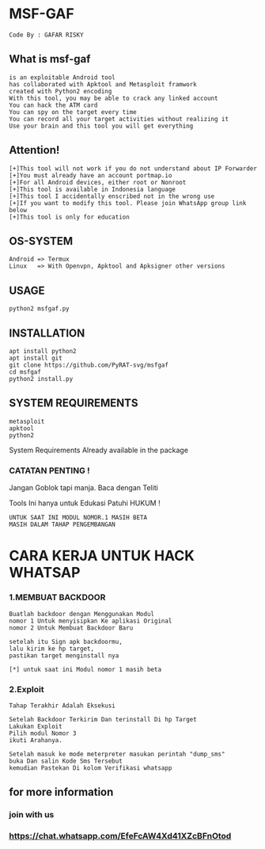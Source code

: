 # MSF-GAF

```
Code By : GAFAR RISKY
```
## What is msf-gaf

```
is an exploitable Android tool
has collaborated with Apktool and Metasploit framwork 
created with Python2 encoding
With this tool, you may be able to crack any linked account
You can hack the ATM card
You can spy on the target every time
You can record all your target activities without realizing it
Use your brain and this tool you will get everything
```

## Attention! 
```
[+]This tool will not work if you do not understand about IP Forwarder 
[+]You must already have an account portmap.io
[+]For all Android devices, either root or Nonroot
[+]This tool is available in Indonesia language
[+]This tool I accidentally enscribed not in the wrong use
[+]If you want to modify this tool. Please join WhatsApp group link below
[+]This tool is only for education
```

## OS-SYSTEM
```
Android => Termux
Linux   => With Openvpn, Apktool and Apksigner other versions
```

## USAGE
```
python2 msfgaf.py

```

## INSTALLATION

```
apt install python2
apt install git
git clone https://github.com/PyRAT-svg/msfgaf
cd msfgaf
python2 install.py
```
## SYSTEM REQUIREMENTS
```
metasploit
apktool
python2
```
System Requirements
Already available in the package 




### CATATAN PENTING !

Jangan Goblok tapi manja.
Baca dengan Teliti

Tools Ini hanya untuk Edukasi
Patuhi HUKUM !

```
UNTUK SAAT INI MODUL NOMOR.1 MASIH BETA
MASIH DALAM TAHAP PENGEMBANGAN
```

# CARA KERJA UNTUK HACK WHATSAP
### 1.MEMBUAT BACKDOOR
```
Buatlah backdoor dengan Menggunakan Modul
nomor 1 Untuk menyisipkan Ke aplikasi Original
nomor 2 Untuk Membuat Backdoor Baru

setelah itu Sign apk backdoormu,
lalu kirim ke hp target,
pastikan target menginstall nya

[*] untuk saat ini Modul nomor 1 masih beta
```
### 2.Exploit
```
Tahap Terakhir Adalah Eksekusi

Setelah Backdoor Terkirim Dan terinstall Di hp Target
Lakukan Exploit
Pilih modul Nomor 3
ikuti Arahanya.

Setelah masuk ke mode meterpreter masukan perintah "dump_sms"
buka Dan salin Kode Sms Tersebut
kemudian Pastekan Di kolom Verifikasi whatsapp
```

## for more information
### join with us 
### https://chat.whatsapp.com/EfeFcAW4Xd41XZcBFnOtod

